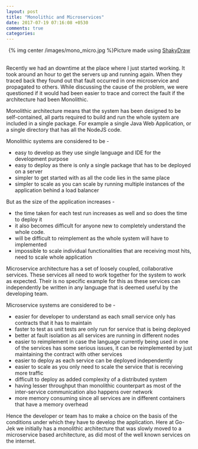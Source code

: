 ```yaml
---
layout: post
title: "Monolithic and Microservices"
date: 2017-07-19 07:16:08 +0530
comments: true
categories:
---
```


<center>{% img center /images/mono_micro.jpg %}Picture made using <a href="http://shakydraw.com">ShakyDraw</a></center><br>

Recently we had an downtime at the place where I just started working. It took around an hour to get the servers up and running again. When they traced back they found out that fault occurred in one microservice and propagated to others. While discussing the cause of the problem, we were questioned if it would had been easier to trace and correct the fault if the architecture had been Monolithic.

Monolithic architecture means that the system has been designed to be self-contained, all parts required to build and run the whole system are included in a single package. For example a single Java Web Application, or a single directory that has all the NodeJS code.

Monolithic systems are considered to be -

  * easy to develop as they use single language and IDE for the development purpose
  * easy to deploy as there is only a single package that has to be deployed on a server
  * simpler to get started with as all the code lies in the same place
  * simpler to scale as you can scale by running multiple instances of the application behind a load balancer

But as the size of the application increases -

  * the time taken for each test run increases as well and so does the time to deploy it
  * it also becomes difficult for anyone new to completely understand the whole code.
  * will be difficult to reimplement as the whole system will have to implemented
  * impossible to scale individual functionalities that are receiving most hits, need to scale whole application

Microservice architecture has a set of loosely coupled, collaborative services. These services all need to work together for the system to work as expected. Their is no specific example for this as these services can independently be written in any language that is deemed useful by the developing team.

Microservice systems are considered to be -

  * easier for developer to understand as each small service only has contracts that it has to maintain
  * faster to test as unit tests are only run for service that is being deployed
  * better at fault isolation as all services are running in different nodes
  * easier to reimplement in case the language currently being used in one of the services has some serious issues, it can be reimplemented by just maintaining the contract with other services
  * easier to deploy as each service can be deployed independently
  * easier to scale as you only need to scale the service that is receiving more traffic
  * difficult to deploy as added complexity of a distributed system
  * having lesser throughput than monolithic counterpart as most of the inter-service communication also happens over network
  * more memory consuming since all services are in different containers that have a memory overhead

Hence the developer or team has to make a choice on the basis of the conditions under which they have to develop the application. Here at Go-Jek we initially has a monolithic architecture that was slowly moved to a microservice based architecture, as did most of the well known services on the internet.
